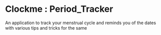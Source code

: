 # Clockme : Period_Tracker
An application to track your menstrual cycle and reminds you of the dates with various tips and tricks for the same
